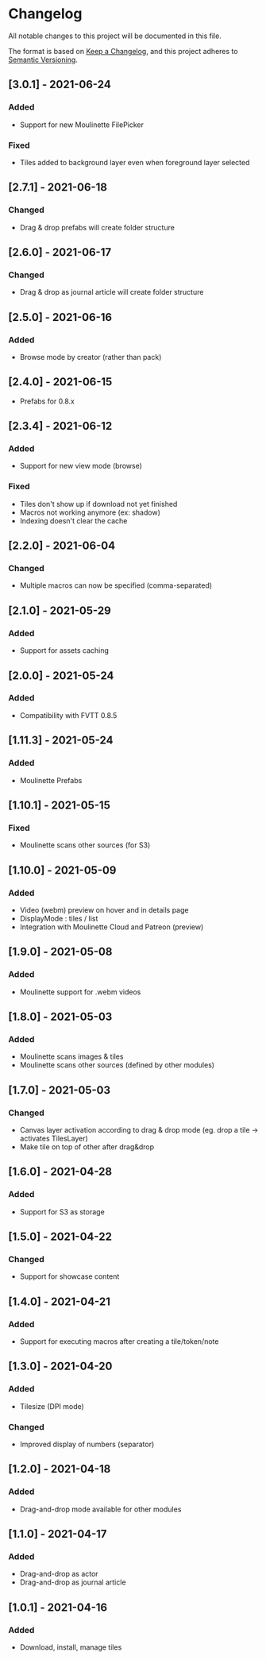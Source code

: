 # Changelog
All notable changes to this project will be documented in this file.

The format is based on [Keep a Changelog](https://keepachangelog.com/en/1.0.0/),
and this project adheres to [Semantic Versioning](https://semver.org/spec/v2.0.0.html).

## [3.0.1] - 2021-06-24
### Added
- Support for new Moulinette FilePicker
### Fixed
- Tiles added to background layer even when foreground layer selected

## [2.7.1] - 2021-06-18
### Changed
- Drag & drop prefabs will create folder structure

## [2.6.0] - 2021-06-17
### Changed
- Drag & drop as journal article will create folder structure

## [2.5.0] - 2021-06-16
### Added
- Browse mode by creator (rather than pack)

## [2.4.0] - 2021-06-15
- Prefabs for 0.8.x

## [2.3.4] - 2021-06-12
### Added
- Support for new view mode (browse)
### Fixed
- Tiles don't show up if download not yet finished
- Macros not working anymore (ex: shadow)
- Indexing doesn't clear the cache

## [2.2.0] - 2021-06-04
### Changed
- Multiple macros can now be specified (comma-separated)

## [2.1.0] - 2021-05-29
### Added
- Support for assets caching

## [2.0.0] - 2021-05-24
### Added
- Compatibility with FVTT 0.8.5

## [1.11.3] - 2021-05-24
### Added
- Moulinette Prefabs

## [1.10.1] - 2021-05-15
### Fixed
- Moulinette scans other sources (for S3)

## [1.10.0] - 2021-05-09
### Added
- Video (webm) preview on hover and in details page
- DisplayMode : tiles / list
- Integration with Moulinette Cloud and Patreon (preview)

## [1.9.0] - 2021-05-08
### Added
- Moulinette support for .webm videos

## [1.8.0] - 2021-05-03
### Added
- Moulinette scans images & tiles
- Moulinette scans other sources (defined by other modules)

## [1.7.0] - 2021-05-03
### Changed
- Canvas layer activation according to drag & drop mode (eg. drop a tile -> activates TilesLayer)
- Make tile on top of other after drag&drop

## [1.6.0] - 2021-04-28
### Added
- Support for S3 as storage

## [1.5.0] - 2021-04-22
### Changed
- Support for showcase content

## [1.4.0] - 2021-04-21
### Added
- Support for executing macros after creating a tile/token/note

## [1.3.0] - 2021-04-20
### Added
- Tilesize (DPI mode)
### Changed
- Improved display of numbers (separator)

## [1.2.0] - 2021-04-18
### Added
- Drag-and-drop mode available for other modules

## [1.1.0] - 2021-04-17
### Added
- Drag-and-drop as actor
- Drag-and-drop as journal article

## [1.0.1] - 2021-04-16
### Added
- Download, install, manage tiles
